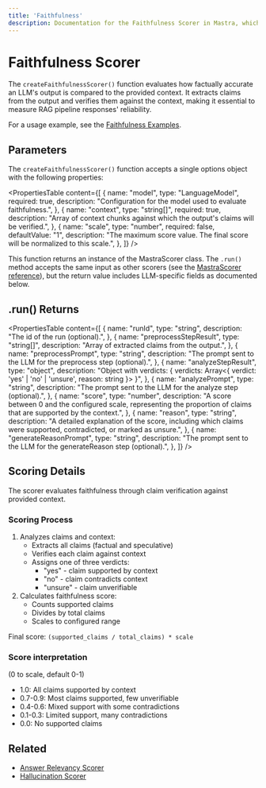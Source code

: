 ```yaml
---
title: 'Faithfulness'
description: Documentation for the Faithfulness Scorer in Mastra, which evaluates the factual accuracy of LLM outputs compared to the provided context.
---
```


# Faithfulness Scorer

The `createFaithfulnessScorer()` function evaluates how factually accurate an LLM's output is compared to the provided context. It extracts claims from the output and verifies them against the context, making it essential to measure RAG pipeline responses' reliability.

For a usage example, see the [Faithfulness Examples](/docs/examples/scorers/faithfulness).

## Parameters

The `createFaithfulnessScorer()` function accepts a single options object with the following properties:

<PropertiesTable
content={[
{
name: "model",
type: "LanguageModel",
required: true,
description: "Configuration for the model used to evaluate faithfulness.",
},
{
name: "context",
type: "string[]",
required: true,
description: "Array of context chunks against which the output's claims will be verified.",
},
{
name: "scale",
type: "number",
required: false,
defaultValue: "1",
description: "The maximum score value. The final score will be normalized to this scale.",
},
]}
/>

This function returns an instance of the MastraScorer class. The `.run()` method accepts the same input as other scorers (see the [MastraScorer reference](./mastra-scorer)), but the return value includes LLM-specific fields as documented below.

## .run() Returns

<PropertiesTable
content={[
{
name: "runId",
type: "string",
description: "The id of the run (optional).",
},
{
name: "preprocessStepResult",
type: "string[]",
description: "Array of extracted claims from the output.",
},
{
name: "preprocessPrompt",
type: "string",
description: "The prompt sent to the LLM for the preprocess step (optional).",
},
{
name: "analyzeStepResult",
type: "object",
description: "Object with verdicts: { verdicts: Array<{ verdict: 'yes' | 'no' | 'unsure', reason: string }> }",
},
{
name: "analyzePrompt",
type: "string",
description: "The prompt sent to the LLM for the analyze step (optional).",
},
{
name: "score",
type: "number",
description: "A score between 0 and the configured scale, representing the proportion of claims that are supported by the context.",
},
{
name: "reason",
type: "string",
description: "A detailed explanation of the score, including which claims were supported, contradicted, or marked as unsure.",
},
{
name: "generateReasonPrompt",
type: "string",
description: "The prompt sent to the LLM for the generateReason step (optional).",
},
]}
/>

## Scoring Details

The scorer evaluates faithfulness through claim verification against provided context.

### Scoring Process

1. Analyzes claims and context:
   - Extracts all claims (factual and speculative)
   - Verifies each claim against context
   - Assigns one of three verdicts:
     - "yes" - claim supported by context
     - "no" - claim contradicts context
     - "unsure" - claim unverifiable
2. Calculates faithfulness score:
   - Counts supported claims
   - Divides by total claims
   - Scales to configured range

Final score: `(supported_claims / total_claims) * scale`

### Score interpretation

(0 to scale, default 0-1)

- 1.0: All claims supported by context
- 0.7-0.9: Most claims supported, few unverifiable
- 0.4-0.6: Mixed support with some contradictions
- 0.1-0.3: Limited support, many contradictions
- 0.0: No supported claims

## Related

- [Answer Relevancy Scorer](./answer-relevancy)
- [Hallucination Scorer](./hallucination)
